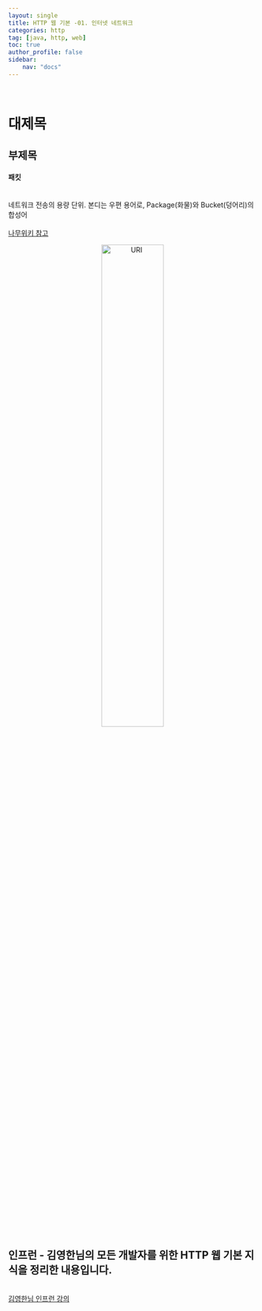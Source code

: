 ```yaml
---
layout: single
title: HTTP 웹 기본 -01. 인터넷 네트워크
categories: http
tag: [java, http, web]
toc: true 
author_profile: false
sidebar:
    nav: "docs"
---
```


<br/>

# 대제목

## 부제목

<div class='notice--success'>
    <h4>
        패킷
    </h4>
    <br/>
네트워크 전송의 용량 단위. 본디는 우편 용어로, Package(화물)와 Bucket(덩어리)의 합성어
	<br/>
    <br/>
    <a href="https://namu.wiki/w/%ED%8C%A8%ED%82%B7" class="btn btn--info">나무위키 참고</a><br/>
</div>
<p align="center"><img src="https://user-images.githubusercontent.com/97505799/158157794-b7e4fc51-c20c-4c57-8a22-30dd5543355d.jpg" alt="URI" width="50%"></p>

<br/>


<div class='notice--warning'>
    <br/>
    <h2>
       인프런 - 김영한님의 <strong>모든 개발자를 위한 HTTP 웹 기본 지식</strong>을 정리한 내용입니다. <br/> 
    </h2><br/>
    <a href="https://www.inflearn.com/course/http-%EC%9B%B9-%EB%84%A4%ED%8A%B8%EC%9B%8C%ED%81%AC/dashboard" class="btn btn--info">김영한님 인프런 강의</a><br/>
    <br/>
</div>
